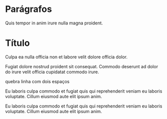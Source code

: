 # Parágrafos

Quis tempor in anim irure nulla magna proident.

# Título

Culpa ea nulla officia non et labore velit dolore officia dolor.

Fugiat dolore nostrud proident sit consequat. Commodo deserunt ad dolor do irure velit officia cupidatat commodo irure.

quebra linha com dois espaços

Eu laboris culpa commodo et fugiat quis qui reprehenderit veniam eu laboris voluptate. Cillum eiusmod aute elit ipsum anim.

Eu laboris culpa commodo et fugiat quis qui reprehenderit veniam eu laboris voluptate. Cillum eiusmod aute elit ipsum anim.

